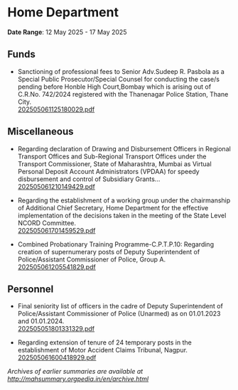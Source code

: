 # Home Department

**Date Range**: 12 May 2025 - 17 May 2025


## Funds
- Sanctioning of professional fees to Senior Adv.Sudeep R. Pasbola as a Special Public Prosecutor/Special Counsel for conducting the case/s pending before Honble High Court,Bombay which is arising out of C.R.No. 742/2024  registered with the Thanenagar Police Station, Thane City.\
  [202505061125180029.pdf](https://gr.maharashtra.gov.in/Site/Upload/Government%20Resolutions/English/202505061125180029.pdf)

## Miscellaneous
- Regarding declaration of Drawing and Disbursement Officers in Regional Transport Offices and Sub-Regional Transport Offices under the Transport Commissioner, State of Maharashtra, Mumbai as Virtual Personal Deposit Account Administrators (VPDAA) for speedy disbursement and control of Subsidiary Grants...\
  [202505061210149429.pdf](https://gr.maharashtra.gov.in/Site/Upload/Government%20Resolutions/English/202505061210149429.pdf)

- Regarding the establishment of a working group under the chairmanship of Additional Chief Secretary, Home Department for the effective implementation of the decisions taken in the meeting of the State Level NCORD Committee.\
  [202505061701459529.pdf](https://gr.maharashtra.gov.in/Site/Upload/Government%20Resolutions/English/202505061701459529.pdf)

- Combined Probationary Training Programme-C.P.T.P.10: Regarding creation of supernumerary posts of Deputy Superintendent of Police/Assistant Commissioner of Police, Group A.\
  [202505061205541829.pdf](https://gr.maharashtra.gov.in/Site/Upload/Government%20Resolutions/English/202505061205541829.pdf)

## Personnel
- Final seniority list of officers in the cadre of Deputy Superintendent of Police/Assistant Commissioner of Police (Unarmed) as on 01.01.2023 and 01.01.2024.\
  [202505051801331329.pdf](https://gr.maharashtra.gov.in/Site/Upload/Government%20Resolutions/English/202505051801331329.pdf)

- Regarding extension of tenure of 24 temporary posts in the establishment of Motor Accident Claims Tribunal, Nagpur.\
  [202505061600418929.pdf](https://gr.maharashtra.gov.in/Site/Upload/Government%20Resolutions/English/202505061600418929.pdf)


*Archives of earlier summaries are available at http://mahsummary.orgpedia.in/en/archive.html*